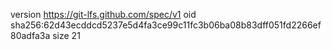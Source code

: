 version https://git-lfs.github.com/spec/v1
oid sha256:62d43ecddcd5237e5d4fa3ce99c11fc3b06ba08b83dff051fd2266ef80adfa3a
size 21
